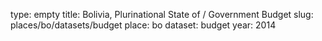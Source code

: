 type: empty
title: Bolivia, Plurinational State of / Government Budget
slug: places/bo/datasets/budget
place: bo
dataset: budget
year: 2014
